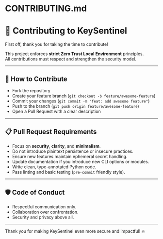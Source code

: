 # CONTRIBUTING.md

# 🤝 Contributing to KeySentinel

First off, thank you for taking the time to contribute!

This project enforces **strict Zero Trust Local Environment** principles.  
All contributions must respect and strengthen the security model.

---

## 🚀 How to Contribute

- Fork the repository
- Create your feature branch (`git checkout -b feature/awesome-feature`)
- Commit your changes (`git commit -m "feat: add awesome feature"`)
- Push to the branch (`git push origin feature/awesome-feature`)
- Open a Pull Request with a clear description

---

## 📋 Pull Request Requirements

- Focus on **security**, **clarity**, and **minimalism**.
- Do not introduce plaintext persistence or insecure practices.
- Ensure new features maintain ephemeral secret handling.
- Update documentation if you introduce new CLI options or modules.
- Write clean, type-annotated Python code.
- Pass linting and basic testing (`pre-commit` friendly style).

---

## 🛡️ Code of Conduct

- Respectful communication only.
- Collaboration over confrontation.
- Security and privacy above all.

---

Thank you for making KeySentinel even more secure and impactful! 🔥
